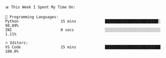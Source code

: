 <!--START_SECTION:waka-->
```text
📊 This Week I Spent My Time On: 

💬 Programming Languages: 
Python                   15 mins             ████████████████████████░   98.89% 
INI                      0 secs              ░░░░░░░░░░░░░░░░░░░░░░░░░   1.11%

🔥 Editors: 
VS Code                  15 mins             █████████████████████████   100.0%
```


<!--END_SECTION:waka-->
